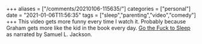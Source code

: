 +++
aliases = ["/comments/20210106-115635/"]
categories = ["personal"]
date = "2021-01-06T11:56:35"
tags = ["sleep","parenting","video","comedy"]
+++
This video gets more funny every time I watch it. Probably because Graham gets more like the kid in the book every day. [Go the Fuck to Sleep](https://m.youtube.com/watch?v=n5Ndn2VonhI) as narrated by Samuel L. Jackson.

